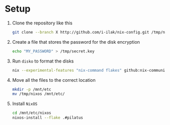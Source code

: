 # Setup

1. Clone the repository like this
    ```bash
    git clone --branch X http://github.com/i-ilak/nix-config.git /tmp/nixos
    ```
1. Create a file that stores the password for the disk encryption
    ```bash
    echo "MY_PASSWORD" > /tmp/secret.key
    ```
1. Run `disko` to format the disks
    ```bash
    nix --experimental-features "nix-command flakes" github:nix-community/disko -- --mode /tmp/nixos/hosts/pilatus/disk-config.nix
    ```
1. Move all the files to the correct location
    ```bash
    mkdir -p /mnt/etc
    mv /tmp/nixos /mnt/etc/
    ```
1. Install `NixOS`
    ```bash
    cd /mnt/etc/nixos
    nixos-install --flake .#pilatus
    ```
